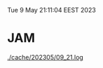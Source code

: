 Tue  9 May 21:11:04 EEST 2023
# JAM
<a href='./cache/202305/09_21.log'>./cache/202305/09_21.log</a>
